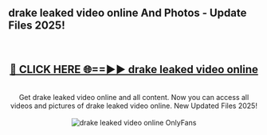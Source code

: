 <h2>drake leaked video online And Photos - Update Files 2025!</h2>
<br>
<div align="center">
<h2><a href="https://linkcuts.com/hfmhzwbr" rel="nofollow">🔴 CLICK HERE 🌐==►► drake leaked video online</a></h2>
<br>
Get drake leaked video online and all content. Now you can access all videos and pictures of drake leaked video online. New Updated Files 2025!
<br>
<br>
<a href="https://linkcuts.com/hfmhzwbr" rel="nofollow" data-target="animated-image.originalLink"><img src="https://i.ibb.co.com/WyWwxjT/player-gif2.gif" alt="drake leaked video online OnlyFans" style="max-width: 100%; display: inline-block;" data-target="animated-image.originalImage"></a>
</div>
<br>